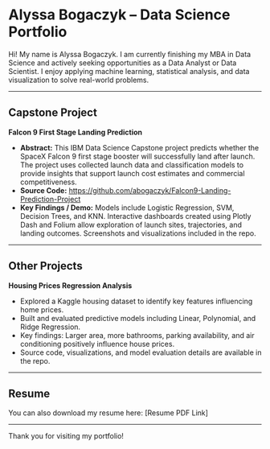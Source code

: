 # Alyssa Bogaczyk – Data Science Portfolio

Hi! My name is Alyssa Bogaczyk. I am currently finishing my MBA in Data Science and actively seeking opportunities as a Data Analyst or Data Scientist. I enjoy applying machine learning, statistical analysis, and data visualization to solve real-world problems.

---

## Capstone Project

**Falcon 9 First Stage Landing Prediction**  
- **Abstract:** This IBM Data Science Capstone project predicts whether the SpaceX Falcon 9 first stage booster will successfully land after launch. The project uses collected launch data and classification models to provide insights that support launch cost estimates and commercial competitiveness.  
- **Source Code:** https://github.com/abogaczyk/Falcon9-Landing-Prediction-Project 
- **Key Findings / Demo:** Models include Logistic Regression, SVM, Decision Trees, and KNN. Interactive dashboards created using Plotly Dash and Folium allow exploration of launch sites, trajectories, and landing outcomes. Screenshots and visualizations included in the repo.

---

## Other Projects

**Housing Prices Regression Analysis**  
- Explored a Kaggle housing dataset to identify key features influencing home prices.  
- Built and evaluated predictive models including Linear, Polynomial, and Ridge Regression.  
- Key findings: Larger area, more bathrooms, parking availability, and air conditioning positively influence house prices.  
- Source code, visualizations, and model evaluation details are available in the repo.

---

## Resume

You can also download my resume here: [Resume PDF Link]

---

Thank you for visiting my portfolio!
